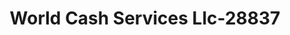 ---
f_zip-code: 37011
f_state-code: TN
title: World Cash Services Llc-28837
f_phone: 615-866-3298
f_city-only: Antioch
f_address: 4033 Nolensville Rd Antioch
f_location-unique-id: '28837'
slug: world-cash-services-llc-28837
updated-on: '2024-05-30T13:46:58.046Z'
created-on: '2024-05-30T13:36:59.803Z'
published-on: '2024-05-30T13:54:32.469Z'
f_city-state: cms/city/antioch-tn.md
f_company: cms/company/world-cash-services-llc.md
f_state: cms/state/tennessee.md
layout: '[payday-loan].html'
tags: payday-loan
---